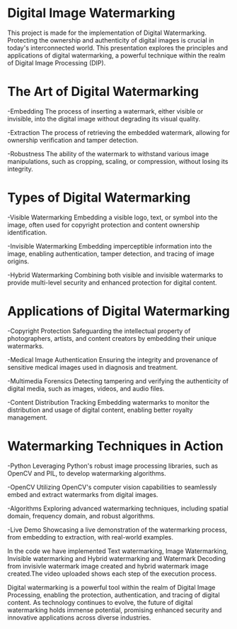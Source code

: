 # Digital Image Watermarking
This project is made for the implementation of Digital Watermarking. Protecting the ownership and authenticity of digital images is crucial in today's interconnected world. This presentation explores the principles and applications of digital watermarking, a powerful technique within the realm of Digital Image Processing (DIP).

# The Art of Digital Watermarking
-Embedding
The process of inserting a watermark, either visible or invisible, into the digital image without degrading its visual quality.

-Extraction
The process of retrieving the embedded watermark, allowing for ownership verification and tamper detection.

-Robustness
The ability of the watermark to withstand various image manipulations, such as cropping, scaling, or compression, without losing its integrity.

# Types of Digital Watermarking
-Visible Watermarking
Embedding a visible logo, text, or symbol into the image, often used for copyright protection and content ownership identification.

-Invisible Watermarking
Embedding imperceptible information into the image, enabling authentication, tamper detection, and tracing of image origins.

-Hybrid Watermarking
Combining both visible and invisible watermarks to provide multi-level security and enhanced protection for digital content.

# Applications of Digital Watermarking
-Copyright Protection
Safeguarding the intellectual property of photographers, artists, and content creators by embedding their unique watermarks.

-Medical Image Authentication
Ensuring the integrity and provenance of sensitive medical images used in diagnosis and treatment.

-Multimedia Forensics
Detecting tampering and verifying the authenticity of digital media, such as images, videos, and audio files.

-Content Distribution Tracking
Embedding watermarks to monitor the distribution and usage of digital content, enabling better royalty management.

# Watermarking Techniques in Action
-Python
Leveraging Python's robust image processing libraries, such as OpenCV and PIL, to develop watermarking algorithms.

-OpenCV
Utilizing OpenCV's computer vision capabilities to seamlessly embed and extract watermarks from digital images.

-Algorithms
Exploring advanced watermarking techniques, including spatial domain, frequency domain, and robust algorithms.

-Live Demo
Showcasing a live demonstration of the watermarking process, from embedding to extraction, with real-world examples.

In the code we have implemented 
Text watermarking, Image Watermarking, Invisible watermarking and Hybrid watermarking and Watermark Decoding from invisivle watermark image created and hybrid watermark image created.The video uploaded shows each step of the execution process.

Digital watermarking is a powerful tool within the realm of Digital Image Processing, enabling the protection, authentication, and tracing of digital content. As technology continues to evolve, the future of digital watermarking holds immense potential, promising enhanced security and innovative applications across diverse industries.
